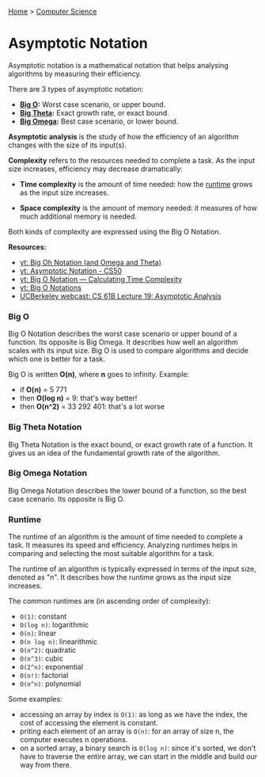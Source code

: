 [Home](../../README.md) > [Computer Science](./README.md)

# Asymptotic Notation

Asymptotic notation is a mathematical notation that helps analysing algorithms by measuring their efficiency.

There are 3 types of asymptotic notation:
- **[Big O](#big-o):** Worst case scenario, or upper bound.
- **[Big Theta](#big-theta):** Exact growth rate, or exact bound.
- **[Big Omega](#big-omega):** Best case scenario, or lower bound.

**Asymptotic analysis** is the study of how the efficiency of an algorithm changes with the size of its input(s).

**Complexity** refers to the resources needed to complete a task. As the input size increases, efficiency may decrease dramatically:

- **Time complexity** is the amount of time needed: how the [runtime](#runtime) grows as the input size increases.

- **Space complexity** is the amount of memory needed: it measures of how much additional memory is needed.

Both kinds of complexity are expressed using the Big O Notation.


**Resources:**
- [yt: Big Oh Notation (and Omega and Theta)](https://www.youtube.com/watch?v=ei-A_wy5Yxw&list=PL1BaGV1cIH4UhkL8a9bJGG356covJ76qN&index=3)
- [yt: Asymptotic Notation - CS50](https://www.youtube.com/watch?v=iOq5kSKqeR4)
- [yt: Big O Notation — Calculating Time Complexity](https://www.youtube.com/watch?v=Z0bH0cMY0E8)
- [yt: Big O Notations](https://www.youtube.com/watch?v=V6mKVRU1evU)
- [UCBerkeley webcast: CS 61B Lecture 19: Asymptotic Analysis](https://archive.org/details/ucberkeley_webcast_VIS4YDpuP98)


### Big O

Big O Notation describes the worst case scenario or upper bound of a function. Its opposite is Big Omega. It describes how well an algorithm scales with its input size. Big O is used to compare algorithms and decide which one is better for a task.

Big O is written **O(n)**, where **n** goes to infinity. Example:
- if **O(n)** = 5 771
- then **O(log n)** = 9: that's way better!
- then **O(n^2)** = 33 292 401: that's a lot worse


### Big Theta Notation

Big Theta Notation is the exact bound, or exact growth rate of a function. It gives us an idea of the fundamental growth rate of the algorithm.


### Big Omega Notation

Big Omega Notation describes the lower bound of a function, so the best case scenario. Its opposite is Big O.


### Runtime

The runtime of an algorithm is the amount of time needed to complete a task. It measures its speed and efficiency. Analyzing runtimes helps in comparing and selecting the most suitable algorithm for a task.

The runtime of an algorithm is typically expressed in terms of the input size, denoted as "n". It describes how the runtime grows as the input size increases.

The common runtimes are (in ascending order of complexity):
- `O(1)`: constant
- `O(log n)`: logarithmic
- `O(n)`: linear
- `O(n log n)`: linearithmic
- `O(n^2)`: quadratic
- `O(n^3)`: cubic
- `O(2^n)`: exponential
- `O(n!)`: factorial
- `O(n^n)`: polynomial

Some examples:
- accessing an array by index is `O(1)`: as long as we have the index, the cost of accessing the element is constant.
- priting each element of an array is `O(n)`: for an array of size n, the computer executes n operations.
- on a sorted array, a binary search is `O(log n)`: since it's sorted, we don't have to traverse the entire array, we can start in the middle and build our way from there.
